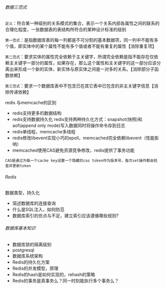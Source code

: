 ###### 数据三范式

`定义`：符合某一种级别的关系模式的集合，表示一个关系内部各属性之间的联系的合理化程度，一张数据表的表结构所符合的某种设计标准的级别

`第一范式`：是指数据库表的每一列都是不可分割的基本数据项，同一列中不能有多个值，即实体中的某个属性不能有多个值或者不能有重复的属性【消除重复项】

`第二范式`：要求实体的属性完全依赖于主关键字，所谓完全依赖是指不能存在仅依赖主关键字一部分的属性，如果存在，那么这个属性和主关键字的这一部分应该分离出来形成一个新的实体，新实体与原实体之间是一对多的关系。【消除部分子函数依赖】

`第三范式`：要求一个数据库表中不包含已在其它表中已包含的非主关键字信息【消除传递依赖】

redis 与memcache的区别

- redis支持更多的数据结构
- redis支持数据持久化 redis支持两种持久化方式：snapshot(快照)和aof(append only mode)写入数据同时将操作命令存到日志
- redis单线程，memcache多线程
- redis修改libevent实现小巧的epoll，memcached完全依赖libevent（性能影响）
- memcached使用CAS避免资源竞争修改，redis提供了事务功能

`CAS是通过为每一个cacke key设置一个隐藏的cas token作为版本号，每次set操作都会检查并更新token`



###### Redis

数据类型，持久化

- 简述数据库的连接查询
- 什么是SQL注入，如何防范
- 数据库索引的优点与不足，建立索引应该遵循哪些规则?


###### 数据库基本知识

- 数据库锁的隔离级别
- postgresql
- 数据库系统架构
- Redis的持久化方案
- Redis的并发模型，原理
- Redis的hash是如何实现的，rehash的策略
- Redis的事务是真事务么？同一时刻能执行多个事务么？